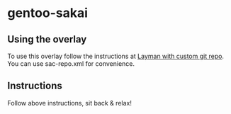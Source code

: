 gentoo-sakai
============

Using the overlay
-----------------

To use this overlay follow the instructions at [Layman with custom git
repo](http://samuelololol.blogspot.de/2010/10/layman-with-custom-git-repo-ie-github.html).
You can use sac-repo.xml for convenience.

Instructions
------------

Follow above instructions, sit back & relax!
